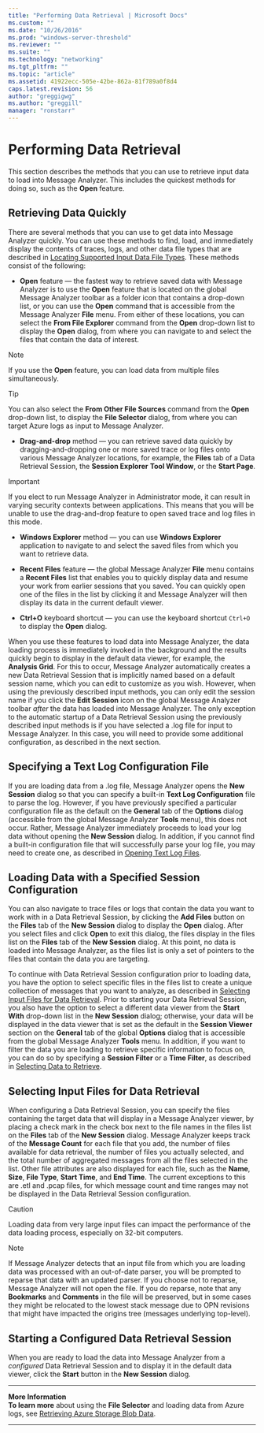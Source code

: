 ```yaml
---
title: "Performing Data Retrieval | Microsoft Docs"
ms.custom: ""
ms.date: "10/26/2016"
ms.prod: "windows-server-threshold"
ms.reviewer: ""
ms.suite: ""
ms.technology: "networking"
ms.tgt_pltfrm: ""
ms.topic: "article"
ms.assetid: 41922ecc-505e-42be-862a-81f789a0f8d4
caps.latest.revision: 56
author: "greggigwg"
ms.author: "greggill"
manager: "ronstarr"
---
```


# Performing Data Retrieval

This section describes the methods that you can use to retrieve input data to  load into Message Analyzer. This includes the quickest methods for doing so, such as the **Open** feature.  
  
## Retrieving Data Quickly  

 There are several methods that you can use to get data into Message Analyzer quickly. You can use these methods to find, load, and immediately display the contents of traces, logs, and other data file types that are described in [Locating Supported Input Data File Types](locating-supported-input-data-file-types.md). These methods consist of the following:  
  
-   **Open** feature — the fastest way to retrieve saved data with Message Analyzer is to use the **Open** feature that is located on the global Message Analyzer toolbar as a folder icon that contains a drop-down list, or you can use the **Open** command that is accessible from the Message Analyzer **File** menu. From either of these locations, you can select the **From File Explorer** command from the **Open** drop-down list to display the **Open** dialog, from where you can navigate to and select the files that contain the data of interest.  
  
 > [!NOTE]
 >  If you use the **Open** feature, you can load data from multiple files simultaneously.  

 > [!TIP]
 >  You can also select the **From Other File Sources** command from the **Open** drop-down list, to display the **File Selector** dialog, from where you can target Azure logs as input to Message Analyzer.  
  
-   **Drag-and-drop** method — you can retrieve saved data quickly by dragging-and-dropping one or more saved trace or log files onto various Message Analyzer locations, for example, the **Files** tab of a Data Retrieval Session, the **Session Explorer** **Tool Window**, or the **Start Page**.  
  
 > [!IMPORTANT]
 >  If you elect to run Message Analyzer in Administrator mode, it can result in varying security contexts between applications. This means that you will be unable to use the drag-and-drop feature to open saved trace and log files in this mode.  
  
-   **Windows Explorer** method — you can use **Windows Explorer** application to navigate to and select the saved files from which you want to retrieve data.  
  
-   **Recent Files** feature — the global Message Analyzer **File** menu contains a **Recent Files** list that enables you to quickly display data and resume your work from earlier sessions that you saved. You can quickly open one of the files in the list by clicking it and Message Analyzer will then display its data in the current default viewer.  
  
-   **Ctrl+O** keyboard shortcut — you can use the keyboard shortcut `Ctrl+O` to display the **Open** dialog.  
  
When you use these features to load data into Message Analyzer, the data loading process is immediately invoked in the background and the results quickly begin to display in the default data viewer, for example, the **Analysis Grid**. For this to occur, Message Analyzer automatically creates a new Data Retrieval Session that is implicitly named based on a default session name, which you can edit to customize as you wish. However, when using the previously described input methods, you can only edit the session name if you click the **Edit Session** icon on the global Message Analyzer toolbar *after* the data has loaded into Message Analyzer. The only exception to the automatic startup of a Data Retrieval Session using the previously described input methods is if you have selected a .log file for input to Message Analyzer. In this case, you will need to provide some additional configuration, as described in the next section.  
  
## Specifying a Text Log Configuration File  

If you are loading data from a .log file, Message Analyzer opens the **New Session** dialog so that you can specify a built-in **Text Log Configuration** file to parse the log. However, if you have previously specified a particular configuration file as the default on the **General** tab of the **Options** dialog (accessible from the global Message Analyzer **Tools** menu), this does not occur. Rather, Message Analyzer immediately proceeds to load your log data without opening the **New Session** dialog. In addition, if you cannot find a built-in configuration file that will successfully parse your log file, you may need to create one, as described in [Opening Text Log Files](opening-text-log-files.md).  
  
## Loading Data with a Specified Session Configuration  

You can also navigate to trace files or logs that contain the data you want to work with in a Data Retrieval Session, by clicking the **Add Files** button on the **Files** tab of the **New Session** dialog to display the **Open** dialog. After you select files and click **Open** to exit this dialog, the files display in the files list on the **Files** tab of the **New Session** dialog. At this point, no data is loaded into Message Analyzer, as the files list is only a set of pointers to the files that contain the data you are targeting.  
  
 To continue with Data Retrieval Session configuration prior to loading data, you have the option to select specific files in the files list to create a unique collection of messages that you want to analyze, as described in [Selecting Input Files for Data Retrieval](performing-data-retrieval.md#BKMK_SpecifyTargetInputFiles). Prior to starting your Data Retrieval Session, you also have the option to select a different data viewer from the **Start With** drop-down list in the **New Session** dialog; otherwise, your data will be displayed in the data viewer that is set as the default in the **Session Viewer** section on the **General** tab of the global **Options** dialog that is accessible from the global Message Analyzer **Tools** menu. In addition, if you want to filter the data you are loading to retrieve specific information to focus on, you can do so by specifying a **Session Filter** or a **Time Filter**, as described in [Selecting Data to Retrieve](selecting-data-to-retrieve.md).  
  
<a name="BKMK_SpecifyTargetInputFiles"></a>   
## Selecting Input Files for Data Retrieval  
 When configuring a Data Retrieval Session, you can specify the files containing the target data that will display in a Message Analyzer viewer, by placing a check mark in the check box next to the file names in the files list on the **Files** tab of the **New Session** dialog. Message Analyzer keeps track of the **Message Count** for each file that you add, the number of files available for data retrieval, the number of files you actually selected, and the total number of aggregated messages from all the files selected in the list. Other file attributes are also displayed for each file, such as the **Name**, **Size**, **File Type**, **Start Time**, and **End Time**. The current exceptions to this are .etl and .pcap files, for which message count and time ranges may not be displayed in the Data Retrieval Session configuration.  
  
> [!CAUTION]
>  Loading data from very large input files can impact the performance of the data loading process, especially on 32-bit computers.  
  
> [!NOTE]
>  If Message Analyzer detects that an input file from which you are loading data was processed with an out-of-date parser, you will be prompted to reparse that data with an updated parser. If you choose not to reparse, Message Analyzer will not open the file. If you do reparse, note that any **Bookmarks** and **Comments** in the file will be preserved, but in some cases they might be relocated to the lowest stack message due to OPN revisions that might have impacted the origins tree (messages underlying top-level).  
  
## Starting a Configured Data Retrieval Session  

 When you are ready to load the data into Message Analyzer from a *configured* Data Retrieval Session and to display it in the default data viewer, click the **Start** button in the **New Session** dialog.  
  
---  
  
 **More Information**   
 **To learn more** about using the **File Selector** and loading data from Azure logs, see [Retrieving Azure Storage Blob Data](retrieving-azure-storage-blob-data.md).  
 
---